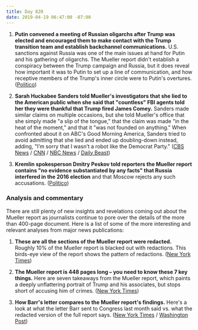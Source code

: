 ```yaml
---
title: Day 820
date: 2019-04-19 06:47:00 -07:00
---
```


1. **Putin convened a meeting of Russian oligarchs after Trump was elected and encouraged them to make contact with the Trump transition team and establish backchannel communications.** U.S. sanctions against Russia was one of the main issues at hand for Putin and his gathering of oligarchs. The Mueller report didn't establish a conspiracy between the Trump campaign and Russia, but it does reveal how important it was to Putin to set up a line of communication, and how receptive members of the Trump's inner circle were to Putin's overtures. ([Politico](https://www.politico.com/story/2019/04/18/mueller-report-putin-trump-1282648))

2. **Sarah Huckabee Sanders told Mueller's investigators that she lied to the American public when she said that "countless" FBI agents told her they were thankful that Trump fired James Comey.** Sanders made similar claims on multiple occasions, but she told Mueller's office that she simply made "a slip of the tongue," that the claim was made "in the heat of the moment," and that it "was not founded on anything." When confronted about it on ABC's Good Morning America, Sanders tried to avoid admitting that she lied and ended up doubling-down instead, adding, "I’m sorry that I wasn’t a robot like the Democrat Party." ([CBS News](https://www.cbsnews.com/news/mueller-report-sarah-sanders-says-trump-never-asked-her-to-lie/) / [CNN](https://www.cnn.com/2019/04/18/media/sarah-sanders-misleading-statements/index.html) / [NBC News](https://www.nbcnews.com/politics/white-house/sarah-sanders-defends-evidence-free-fbi-claim-sorry-i-wasn-n996286) / [Daily Beast](https://www.thedailybeast.com/sarah-sanders-denies-she-admitted-to-mueller-that-she-lied-about-fbi-comey-firing))

3. **Kremlin spokesperson Dmitry Peskov told reporters the Mueller report contains "no evidence substantiated by any facts" that Russia interfered in the 2016 election** and that Moscow rejects any such accusations. ([Politico](https://www.politico.com/story/2019/04/19/kremlin-mueller-report-russian-meddling-1282654))

### Analysis and commentary

There are still plenty of new insights and revelations coming out about the Mueller report as journalists continue to pore over the details of the more than 400-page document. Here is a list of some of the more interesting and relevant analyses from major news publications:

1. **These are all the sections of the Mueller report were redacted.** Roughly 10% of the Mueller report is blacked out with redactions. This birds-eye view of the report shows the pattern of redactions. ([New York Times](https://www.nytimes.com/interactive/2019/04/19/us/politics/redacted-mueller-report.html))

2. **The Mueller report is 448 pages long – you need to know these 7 key things.** Here are seven takeaways from the Mueller report, which paints a deeply unflattering portrait of Trump and his associates, but stops short of accusing him of crimes. ([New York Times](https://www.nytimes.com/2019/04/18/us/politics/mueller-report-pdf-takeaways.html))

3. **How Barr's letter compares to the Mueller report's findings.** Here's a look at what the letter Barr sent to Congress last month said vs. what the redacted version of the full report says. ([New York Times](https://www.nytimes.com/2019/04/19/us/politics/mueller-report-william-barr-excerpts.html) / [Washington Post](https://www.washingtonpost.com/politics/2019/04/19/what-attorney-general-barr-said-vs-what-mueller-report-said/?noredirect=on))